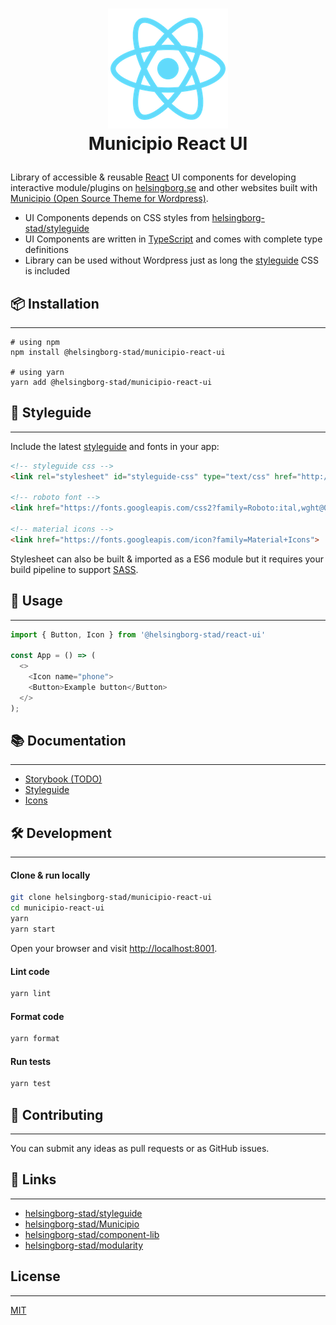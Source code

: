 # <p align="center"><img src="logo192.png"> </br> Municipio **React** UI</p>

Library of accessible & reusable [React](https://reactjs.org/) UI components for developing interactive module/plugins on [helsingborg.se](https://helsingborg.se/) and other websites built with [Municipio (Open Source Theme for Wordpress)](https://github.com/helsingborg-stad/Municipio).

- UI Components depends on CSS styles from [helsingborg-stad/styleguide](https://github.com/helsingborg-stad/styleguide)
- UI Components are written in [TypeScript](https://www.typescriptlang.org/) and comes with complete type definitions
- Library can be used without Wordpress just as long the [styleguide](helsingborg-stad/styleguide) CSS is included

## 📦 Installation

---

    # using npm
    npm install @helsingborg-stad/municipio-react-ui

    # using yarn
    yarn add @helsingborg-stad/municipio-react-ui

## 🎨 Styleguide

---
Include the latest [styleguide](https://github.com/helsingborg-stad/styleguide) and fonts in your app:

```html
<!-- styleguide css -->
<link rel="stylesheet" id="styleguide-css" type="text/css" href="http://v2.styleguide.helsingborg.se/assets/dist/css/styleguide-css.min.css" media="all">

<!-- roboto font -->
<link href="https://fonts.googleapis.com/css2?family=Roboto:ital,wght@0,300;0,400;0,500;0,700;0,900;1,400;1,500&amp;display=swap" rel="stylesheet">

<!-- material icons -->
<link href="https://fonts.googleapis.com/icon?family=Material+Icons">
```

Stylesheet can also be built & imported as a ES6 module but it requires your build pipeline to support [SASS](https://sass-lang.com/).

## 🔧 Usage

---

```typescript
import { Button, Icon } from '@helsingborg-stad/react-ui'

const App = () => (
  <>
    <Icon name="phone">
    <Button>Example button</Button>
  </>
);
```

## 📚 Documentation

---

- [Storybook (TODO)](#)
- [Styleguide](http://v2.styleguide.helsingborg.se/)
- [Icons](http://v2.styleguide.helsingborg.se/icons)

## 🛠 Development

---

#### **Clone & run locally**

```bash
git clone helsingborg-stad/municipio-react-ui
cd municipio-react-ui
yarn
yarn start
```

Open your browser and visit <http://localhost:8001>.

#### **Lint code**

```bash
yarn lint
```

#### **Format code**

```bash
yarn format
```

#### **Run tests**

```bash
yarn test
```

## 🤝 Contributing

---
You can submit any ideas as pull requests or as GitHub issues.

## 🔗 Links

---

- [helsingborg-stad/styleguide](https://github.com/helsingborg-stad/styleguide)
- [helsingborg-stad/Municipio](https://github.com/helsingborg-stad/Municipio)
- [helsingborg-stad/component-lib](https://github.com/helsingborg-stad/component-lib)
- [helsingborg-stad/modularity](https://github.com/helsingborg-stad/modularity)

## License

---

[MIT](LICENSE.md)